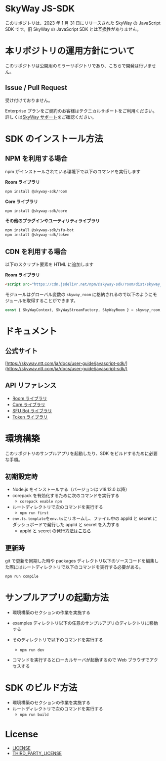 # SkyWay JS-SDK

このリポジトリは、2023 年 1 月 31 日にリリースされた SkyWay の JavaScript SDK です。旧 SkyWay の JavaScript SDK とは互換性がありません。

# 本リポジトリの運用方針について

このリポジトリは公開用のミラーリポジトリであり、こちらで開発は行いません。

## Issue / Pull Request

受け付けておりません。

Enterprise プランをご契約のお客様はテクニカルサポートをご利用ください。
詳しくは[SkyWay サポート](https://support.skyway.ntt.com/hc/ja)をご確認ください。

# SDK のインストール方法

## NPM を利用する場合

npm がインストールされている環境下で以下のコマンドを実行します

**Room ライブラリ**

```sh
npm install @skyway-sdk/room
```

**Core ライブラリ**

```sh
npm install @skyway-sdk/core
```

**その他のプラグインやユーティリティライブラリ**

```sh
npm install @skyway-sdk/sfu-bot
npm install @skyway-sdk/token
```

## CDN を利用する場合

以下のスクリプト要素を HTML に追加します

**Room ライブラリ**

```html
<script src="https://cdn.jsdelivr.net/npm/@skyway-sdk/room/dist/skyway_room-latest.js"></script>
```

モジュールはグローバル変数の `skyway_room` に格納されるので以下のようにモジュールを取得することができます。

```js
const { SkyWayContext, SkyWayStreamFactory, SkyWayRoom } = skyway_room;
```

# ドキュメント

## 公式サイト

[https://skyway.ntt.com/ja/docs/user-guide/javascript-sdk/](https://skyway.ntt.com/ja/docs/user-guide/javascript-sdk/)

## API リファレンス

- [Room ライブラリ](https://javascript-sdk.api-reference.skyway.ntt.com/room)
- [Core ライブラリ](https://javascript-sdk.api-reference.skyway.ntt.com/core)
- [SFU Bot ライブラリ](https://javascript-sdk.api-reference.skyway.ntt.com/sfu-bot)
- [Token ライブラリ](https://javascript-sdk.api-reference.skyway.ntt.com/token)

# 環境構築

このリポジトリのサンプルアプリを起動したり、SDK をビルドするために必要な手順。

## 初期設定時

- Node.js をインストールする（バージョンは v18.12.0 以降）
- corepack を有効化するために次のコマンドを実行する
  - `corepack enable npm`
- ルートディレクトリで次のコマンドを実行する
  - `npm run first`
- `env.ts.template`を`env.ts`にリネームし、ファイル中の appId と secret にダッシュボードで発行した appId と secret を入力する
  - appId と secret の発行方法は[こちら](https://skyway.ntt.com/ja/docs/user-guide/javascript-sdk/quickstart/#199)

## 更新時

git で更新を同期した時や packages ディレクトリ以下のソースコードを編集した際にはルートディレクトリで以下のコマンドを実行する必要がある。

```sh
npm run compile
```

# サンプルアプリの起動方法

- 環境構築のセクションの作業を実施する
- examples ディレクトリ以下の任意のサンプルアプリのディレクトリに移動する
- そのディレクトリで以下のコマンドを実行する

  - `npm run dev`

- コマンドを実行するとローカルサーバが起動するので Web ブラウザでアクセスする

# SDK のビルド方法

- 環境構築のセクションの作業を実施する
- ルートディレクトリで次のコマンドを実行する
  - `npm run build`

# License

- [LICENSE](/LICENSE)
- [THIRD_PARTY_LICENSE](/THIRD_PARTY_LICENSE)
